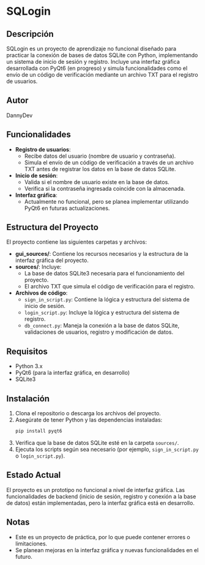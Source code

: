 # SQLogin

## Descripción
SQLogin es un proyecto de aprendizaje no funcional diseñado para practicar la conexión de bases de datos SQLite con Python, implementando un sistema de inicio de sesión y registro. Incluye una interfaz gráfica desarrollada con PyQt6 (en progreso) y simula funcionalidades como el envío de un código de verificación mediante un archivo TXT para el registro de usuarios.

## Autor
DannyDev

## Funcionalidades
- **Registro de usuarios**: 
  - Recibe datos del usuario (nombre de usuario y contraseña).
  - Simula el envío de un código de verificación a través de un archivo TXT antes de registrar los datos en la base de datos SQLite.
- **Inicio de sesión**: 
  - Valida si el nombre de usuario existe en la base de datos.
  - Verifica si la contraseña ingresada coincide con la almacenada.
- **Interfaz gráfica**: 
  - Actualmente no funcional, pero se planea implementar utilizando PyQt6 en futuras actualizaciones.

## Estructura del Proyecto
El proyecto contiene las siguientes carpetas y archivos:

- **gui_sources/**: Contiene los recursos necesarios y la estructura de la interfaz gráfica del proyecto.
- **sources/**: Incluye:
  - La base de datos SQLite3 necesaria para el funcionamiento del proyecto.
  - El archivo TXT que simula el código de verificación para el registro.
- **Archivos de código**:
  - `sign_in_script.py`: Contiene la lógica y estructura del sistema de inicio de sesión.
  - `login_script.py`: Incluye la lógica y estructura del sistema de registro.
  - `db_connect.py`: Maneja la conexión a la base de datos SQLite, validaciones de usuarios, registro y modificación de datos.

## Requisitos
- Python 3.x
- PyQt6 (para la interfaz gráfica, en desarrollo)
- SQLite3

## Instalación
1. Clona el repositorio o descarga los archivos del proyecto.
2. Asegúrate de tener Python y las dependencias instaladas:
   ```bash
   pip install pyqt6
   ```
3. Verifica que la base de datos SQLite esté en la carpeta `sources/`.
4. Ejecuta los scripts según sea necesario (por ejemplo, `sign_in_script.py` o `login_script.py`).

## Estado Actual
El proyecto es un prototipo no funcional a nivel de interfaz gráfica. Las funcionalidades de backend (inicio de sesión, registro y conexión a la base de datos) están implementadas, pero la interfaz gráfica está en desarrollo.

## Notas
- Este es un proyecto de práctica, por lo que puede contener errores o limitaciones.
- Se planean mejoras en la interfaz gráfica y nuevas funcionalidades en el futuro.

